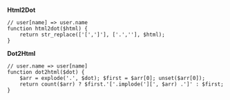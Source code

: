 **Html2Dot**

    // user[name] => user.name
    function html2dot($html) {
        return str_replace(['[',']'], ['.',''], $html);
    }


**Dot2Html**

    // user.name => user[name]
    function dot2html($dot) {
        $arr = explode('.', $dot); $first = $arr[0]; unset($arr[0]);
        return count($arr) ? $first.'['.implode('][', $arr) .']' : $first;
    }
